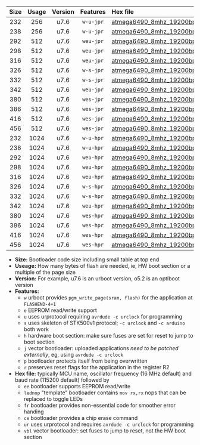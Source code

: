 |Size|Usage|Version|Features|Hex file|
|:-:|:-:|:-:|:-:|:--|
|232|256|u7.6|`w-u-jpr`|[atmega6490_8mhz_19200bps_ur_vbl.hex](https://raw.githubusercontent.com/stefanrueger/urboot/main//atmega6490_8mhz_19200bps_ur_vbl.hex)|
|238|256|u7.6|`w-u-jpr`|[atmega6490_8mhz_19200bps_lednop_ur_vbl.hex](https://raw.githubusercontent.com/stefanrueger/urboot/main//atmega6490_8mhz_19200bps_lednop_ur_vbl.hex)|
|292|512|u7.6|`weu-jpr`|[atmega6490_8mhz_19200bps_ee_ur_vbl.hex](https://raw.githubusercontent.com/stefanrueger/urboot/main//atmega6490_8mhz_19200bps_ee_ur_vbl.hex)|
|298|512|u7.6|`weu-jpr`|[atmega6490_8mhz_19200bps_ee_lednop_ur_vbl.hex](https://raw.githubusercontent.com/stefanrueger/urboot/main//atmega6490_8mhz_19200bps_ee_lednop_ur_vbl.hex)|
|316|512|u7.6|`weu-jpr`|[atmega6490_8mhz_19200bps_ee_lednop_fr_ur_vbl.hex](https://raw.githubusercontent.com/stefanrueger/urboot/main//atmega6490_8mhz_19200bps_ee_lednop_fr_ur_vbl.hex)|
|326|512|u7.6|`w-s-jpr`|[atmega6490_8mhz_19200bps_vbl.hex](https://raw.githubusercontent.com/stefanrueger/urboot/main//atmega6490_8mhz_19200bps_vbl.hex)|
|332|512|u7.6|`w-s-jpr`|[atmega6490_8mhz_19200bps_lednop_vbl.hex](https://raw.githubusercontent.com/stefanrueger/urboot/main//atmega6490_8mhz_19200bps_lednop_vbl.hex)|
|342|512|u7.6|`weu-jpr`|[atmega6490_8mhz_19200bps_ee_lednop_fr_ce_ur_vbl.hex](https://raw.githubusercontent.com/stefanrueger/urboot/main//atmega6490_8mhz_19200bps_ee_lednop_fr_ce_ur_vbl.hex)|
|380|512|u7.6|`wes-jpr`|[atmega6490_8mhz_19200bps_ee_vbl.hex](https://raw.githubusercontent.com/stefanrueger/urboot/main//atmega6490_8mhz_19200bps_ee_vbl.hex)|
|386|512|u7.6|`wes-jpr`|[atmega6490_8mhz_19200bps_ee_lednop_vbl.hex](https://raw.githubusercontent.com/stefanrueger/urboot/main//atmega6490_8mhz_19200bps_ee_lednop_vbl.hex)|
|416|512|u7.6|`wes-jpr`|[atmega6490_8mhz_19200bps_ee_lednop_fr_vbl.hex](https://raw.githubusercontent.com/stefanrueger/urboot/main//atmega6490_8mhz_19200bps_ee_lednop_fr_vbl.hex)|
|456|512|u7.6|`wes-jpr`|[atmega6490_8mhz_19200bps_ee_lednop_fr_ce_vbl.hex](https://raw.githubusercontent.com/stefanrueger/urboot/main//atmega6490_8mhz_19200bps_ee_lednop_fr_ce_vbl.hex)|
|232|1024|u7.6|`w-u-hpr`|[atmega6490_8mhz_19200bps_ur.hex](https://raw.githubusercontent.com/stefanrueger/urboot/main//atmega6490_8mhz_19200bps_ur.hex)|
|238|1024|u7.6|`w-u-hpr`|[atmega6490_8mhz_19200bps_lednop_ur.hex](https://raw.githubusercontent.com/stefanrueger/urboot/main//atmega6490_8mhz_19200bps_lednop_ur.hex)|
|292|1024|u7.6|`weu-hpr`|[atmega6490_8mhz_19200bps_ee_ur.hex](https://raw.githubusercontent.com/stefanrueger/urboot/main//atmega6490_8mhz_19200bps_ee_ur.hex)|
|298|1024|u7.6|`weu-hpr`|[atmega6490_8mhz_19200bps_ee_lednop_ur.hex](https://raw.githubusercontent.com/stefanrueger/urboot/main//atmega6490_8mhz_19200bps_ee_lednop_ur.hex)|
|316|1024|u7.6|`weu-hpr`|[atmega6490_8mhz_19200bps_ee_lednop_fr_ur.hex](https://raw.githubusercontent.com/stefanrueger/urboot/main//atmega6490_8mhz_19200bps_ee_lednop_fr_ur.hex)|
|326|1024|u7.6|`w-s-hpr`|[atmega6490_8mhz_19200bps.hex](https://raw.githubusercontent.com/stefanrueger/urboot/main//atmega6490_8mhz_19200bps.hex)|
|332|1024|u7.6|`w-s-hpr`|[atmega6490_8mhz_19200bps_lednop.hex](https://raw.githubusercontent.com/stefanrueger/urboot/main//atmega6490_8mhz_19200bps_lednop.hex)|
|342|1024|u7.6|`weu-hpr`|[atmega6490_8mhz_19200bps_ee_lednop_fr_ce_ur.hex](https://raw.githubusercontent.com/stefanrueger/urboot/main//atmega6490_8mhz_19200bps_ee_lednop_fr_ce_ur.hex)|
|380|1024|u7.6|`wes-hpr`|[atmega6490_8mhz_19200bps_ee.hex](https://raw.githubusercontent.com/stefanrueger/urboot/main//atmega6490_8mhz_19200bps_ee.hex)|
|386|1024|u7.6|`wes-hpr`|[atmega6490_8mhz_19200bps_ee_lednop.hex](https://raw.githubusercontent.com/stefanrueger/urboot/main//atmega6490_8mhz_19200bps_ee_lednop.hex)|
|416|1024|u7.6|`wes-hpr`|[atmega6490_8mhz_19200bps_ee_lednop_fr.hex](https://raw.githubusercontent.com/stefanrueger/urboot/main//atmega6490_8mhz_19200bps_ee_lednop_fr.hex)|
|456|1024|u7.6|`wes-hpr`|[atmega6490_8mhz_19200bps_ee_lednop_fr_ce.hex](https://raw.githubusercontent.com/stefanrueger/urboot/main//atmega6490_8mhz_19200bps_ee_lednop_fr_ce.hex)|

- **Size:** Bootloader code size including small table at top end
- **Useage:** How many bytes of flash are needed, ie, HW boot section or a multiple of the page size
- **Version:** For example, u7.6 is an urboot version, o5.2 is an optiboot version
- **Features:**
  + `w` urboot provides `pgm_write_page(sram, flash)` for the application at `FLASHEND-4+1`
  + `e` EEPROM read/write support
  + `u` uses urprotocol requiring `avrdude -c urclock` for programming
  + `s` uses skeleton of STK500v1 protocol; `-c urclock` and `-c arduino` both work
  + `h` hardware boot section: make sure fuses are set for reset to jump to boot section
  + `j` vector bootloader: uploaded applications *need to be patched externally*, eg, using `avrdude -c urclock`
  + `p` bootloader protects itself from being overwritten
  + `r` preserves reset flags for the application in the register R2
- **Hex file:** typically MCU name, oscillator frequency (16 MHz default) and baud rate (115200 default) followed by
  + `ee` bootloader supports EEPROM read/write
  + `lednop` "template" bootloader contains `mov rx,rx` nops that can be replaced to toggle LEDs
  + `fr` bootloader provides non-essential code for smoother error handing
  + `ce` bootloader provides a chip erase command
  + `ur` uses urprotocol and requires `avrdude -c urclock` for programming
  + `vbl` vector bootloader: set fuses to jump to reset, not the HW boot section
